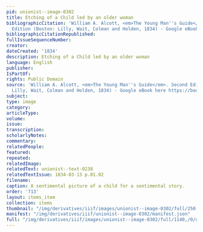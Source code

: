 ```yaml
---
pid: unionist--image-0302
title: Etching of a Child led by an older woman
bibliographicCitation: 'William A. Alcott, <em>The Young Man''s Guide</em>. Second
  Edition (Boston: Lilly, Wait, Colman and Holden, 1834) - Google eBook here https://books.google.com/books?id=ey9WAAAAMAAJ&printsec=frontcover&source=gbs_ge_summary_r&cad=0#v=onepage&q&f=true'
bibliographicCitationRepublished: 
fullIssueSequenceNumber: 
creator: 
dateCreated: '1834'
description: Etching of a Child led by an older woman
language: English
publisher: 
IsPartOf: 
rights: Public Domain
source: 'William A. Alcott, <em>The Young Man''s Guide</em>. Second Edition (Boston:
  Lilly, Wait, Colman and Holden, 1834) - Google eBook here https://books.google.com/books?id=ey9WAAAAMAAJ&printsec=frontcover&source=gbs_ge_summary_r&cad=0#v=onepage&q&f=true'
subject: 
type: image
category: 
articleType: 
volume: 
issue: 
transcription: 
scholarlyNotes: 
commentary: 
relatedPeople: 
featured: 
repeated: 
relatedImage: 
relatedText: unionist--text-0238
relatedTextIssue: 1834-03-13 p.01.02
filename: 
caption: A sentimental picture of a child for a sentimental story.
order: '713'
layout: items_item
collection: items
thumbnail: "/img/derivatives/iiif/images/unionist--image-0302/full/250,/0/default.jpg"
manifest: "/img/derivatives/iiif/unionist--image-0302/manifest.json"
full: "/img/derivatives/iiif/images/unionist--image-0302/full/1140,/0/default.jpg"
---
```

